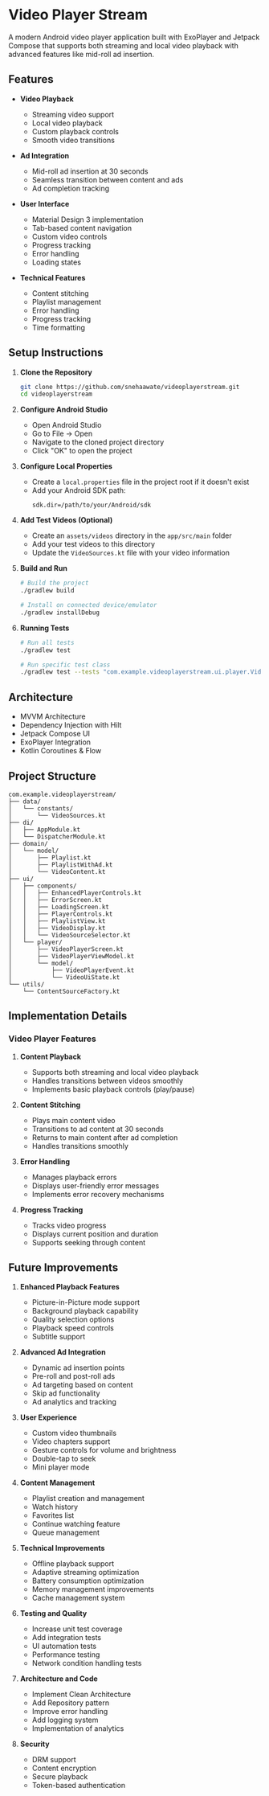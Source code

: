 # Video Player Stream

A modern Android video player application built with ExoPlayer and Jetpack Compose that supports both streaming and local video playback with advanced features like mid-roll ad insertion.

## Features

- **Video Playback**
    - Streaming video support
    - Local video playback
    - Custom playback controls
    - Smooth video transitions

- **Ad Integration**
    - Mid-roll ad insertion at 30 seconds
    - Seamless transition between content and ads
    - Ad completion tracking

- **User Interface**
    - Material Design 3 implementation
    - Tab-based content navigation
    - Custom video controls
    - Progress tracking
    - Error handling
    - Loading states

- **Technical Features**
    - Content stitching
    - Playlist management
    - Error handling
    - Progress tracking
    - Time formatting

## Setup Instructions

1. **Clone the Repository**
   ```bash
   git clone https://github.com/snehaawate/videoplayerstream.git
   cd videoplayerstream
   ```

2. **Configure Android Studio**
    - Open Android Studio
    - Go to File → Open
    - Navigate to the cloned project directory
    - Click "OK" to open the project

3. **Configure Local Properties**
    - Create a `local.properties` file in the project root if it doesn't exist
    - Add your Android SDK path:
      ```properties
      sdk.dir=/path/to/your/Android/sdk
      ```

4. **Add Test Videos (Optional)**
    - Create an `assets/videos` directory in the `app/src/main` folder
    - Add your test videos to this directory
    - Update the `VideoSources.kt` file with your video information

5. **Build and Run**
   ```bash
   # Build the project
   ./gradlew build

   # Install on connected device/emulator
   ./gradlew installDebug
   ```

6. **Running Tests**
   ```bash
   # Run all tests
   ./gradlew test

   # Run specific test class
   ./gradlew test --tests "com.example.videoplayerstream.ui.player.VideoPlayerViewModelTest"
   ```

## Architecture

- MVVM Architecture
- Dependency Injection with Hilt
- Jetpack Compose UI
- ExoPlayer Integration
- Kotlin Coroutines & Flow

## Project Structure

```
com.example.videoplayerstream/
├── data/
│   └── constants/
│       └── VideoSources.kt
├── di/
│   ├── AppModule.kt
│   └── DispatcherModule.kt
├── domain/
│   └── model/
│       ├── Playlist.kt
│       ├── PlaylistWithAd.kt
│       └── VideoContent.kt
├── ui/
│   ├── components/
│   │   ├── EnhancedPlayerControls.kt
│   │   ├── ErrorScreen.kt
│   │   ├── LoadingScreen.kt
│   │   ├── PlayerControls.kt
│   │   ├── PlaylistView.kt
│   │   ├── VideoDisplay.kt
│   │   └── VideoSourceSelector.kt
│   └── player/
│       ├── VideoPlayerScreen.kt
│       ├── VideoPlayerViewModel.kt
│       └── model/
│           ├── VideoPlayerEvent.kt
│           └── VideoUiState.kt
└── utils/
    └── ContentSourceFactory.kt
```

## Implementation Details

### Video Player Features
1. **Content Playback**
    - Supports both streaming and local video playback
    - Handles transitions between videos smoothly
    - Implements basic playback controls (play/pause)

2. **Content Stitching**
    - Plays main content video
    - Transitions to ad content at 30 seconds
    - Returns to main content after ad completion
    - Handles transitions smoothly

3. **Error Handling**
    - Manages playback errors
    - Displays user-friendly error messages
    - Implements error recovery mechanisms

4. **Progress Tracking**
    - Tracks video progress
    - Displays current position and duration
    - Supports seeking through content

## Future Improvements

1. **Enhanced Playback Features**
    - Picture-in-Picture mode support
    - Background playback capability
    - Quality selection options
    - Playback speed controls
    - Subtitle support

2. **Advanced Ad Integration**
    - Dynamic ad insertion points
    - Pre-roll and post-roll ads
    - Ad targeting based on content
    - Skip ad functionality
    - Ad analytics and tracking

3. **User Experience**
    - Custom video thumbnails
    - Video chapters support
    - Gesture controls for volume and brightness
    - Double-tap to seek
    - Mini player mode

4. **Content Management**
    - Playlist creation and management
    - Watch history
    - Favorites list
    - Continue watching feature
    - Queue management

5. **Technical Improvements**
    - Offline playback support
    - Adaptive streaming optimization
    - Battery consumption optimization
    - Memory management improvements
    - Cache management system

6. **Testing and Quality**
    - Increase unit test coverage
    - Add integration tests
    - UI automation tests
    - Performance testing
    - Network condition handling tests

7. **Architecture and Code**
    - Implement Clean Architecture
    - Add Repository pattern
    - Improve error handling
    - Add logging system
    - Implementation of analytics

8. **Security**
    - DRM support
    - Content encryption
    - Secure playback
    - Token-based authentication


